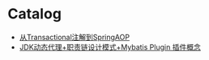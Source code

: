 # Catalog
* [从Transactional注解到SpringAOP](from_transactional_to_spring_aop.md)
* [JDK动态代理+职责链设计模式+Mybatis Plugin 插件概念](mybatis_plugin_principal.md)
